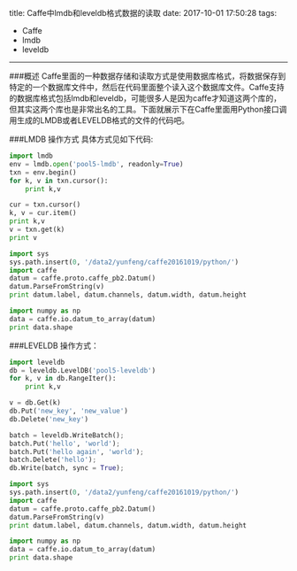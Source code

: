 title: Caffe中lmdb和leveldb格式数据的读取
date: 2017-10-01 17:50:28
tags:
 - Caffe
 - lmdb
 - leveldb
---
###概述
Caffe里面的一种数据存储和读取方式是使用数据库格式，将数据保存到特定的一个数据库文件中，然后在代码里面整个读入这个数据库文件。Caffe支持的数据库格式包括lmdb和leveldb，可能很多人是因为caffe才知道这两个库的，但其实这两个库也是非常出名的工具。下面就展示下在Caffe里面用Python接口调用生成的LMDB或者LEVELDB格式的文件的代码吧。
<!--more-->
###LMDB 操作方式
具体方式见如下代码:
```python
import lmdb
env = lmdb.open('pool5-lmdb', readonly=True)
txn = env.begin()
for k, v in txn.cursor():
	print k,v

cur = txn.cursor()
k, v = cur.item()
print k,v
v = txn.get(k)
print v

import sys
sys.path.insert(0, '/data2/yunfeng/caffe20161019/python/')
import caffe
datum = caffe.proto.caffe_pb2.Datum()
datum.ParseFromString(v)
print datum.label, datum.channels, datum.width, datum.height

import numpy as np
data = caffe.io.datum_to_array(datum)
print data.shape
```

###LEVELDB 操作方式：

```python
import leveldb
db = leveldb.LevelDB('pool5-leveldb')
for k, v in db.RangeIter():
	print k,v

v = db.Get(k)
db.Put('new_key', 'new_value')
db.Delete('new_key')

batch = leveldb.WriteBatch();
batch.Put('hello', 'world');
batch.Put('hello again', 'world');
batch.Delete('hello');
db.Write(batch, sync = True);

import sys
sys.path.insert(0, '/data2/yunfeng/caffe20161019/python/')
import caffe
datum = caffe.proto.caffe_pb2.Datum()
datum.ParseFromString(v)
print datum.label, datum.channels, datum.width, datum.height

import numpy as np
data = caffe.io.datum_to_array(datum)
print data.shape
```
